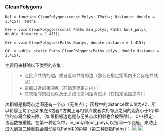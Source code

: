 ### **CleanPolygons**

```
Del.» function CleanPolygons(const Polys: TPaths; Distance: double = 1.415): TPaths;

C++ » void CleanPolygons(const Paths &in_polys, Paths &out_polys, double distance = 1.415);

C++ » void CleanPolygons(Paths &polys, double distance = 1.415);

C#  » public static Paths CleanPolygons(Paths polys, double distance = 1.415);
```

主要用来移除以下类型的点集：
> - 连接点共线的边，或者近似共线的边（那么在指定距离内不会存在共线点）；
> - 距离过近的相邻点（在指定范围之内）；
> - 在次相邻的线段以及无关线段之间距离过小（在指定范围之内）；    

次相邻是指两点之间还有一个点（无关点）；
函数中的distance默认值为√2，所以轮廓上每个点如果在X或者Y方向上与相邻点或者次相邻点之间的距离小于1个单位的点将会被去除。（如果相邻边也是与无关点次相邻也会被移除）。
C++限定：该函数被重载。在第一种定义中，in_poly和out_poly可以指同一个路径，来防止进入到第二种重载会自动清除Path中的内容（第二种是指Paths）；
![](https://downloadflies.com/blog-img/clean1.png)
![](https://downloadflies.com/blog-img/clean2.png)